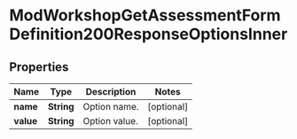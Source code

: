 

# ModWorkshopGetAssessmentFormDefinition200ResponseOptionsInner


## Properties

| Name | Type | Description | Notes |
|------------ | ------------- | ------------- | -------------|
|**name** | **String** | Option name. |  [optional] |
|**value** | **String** | Option value. |  [optional] |



